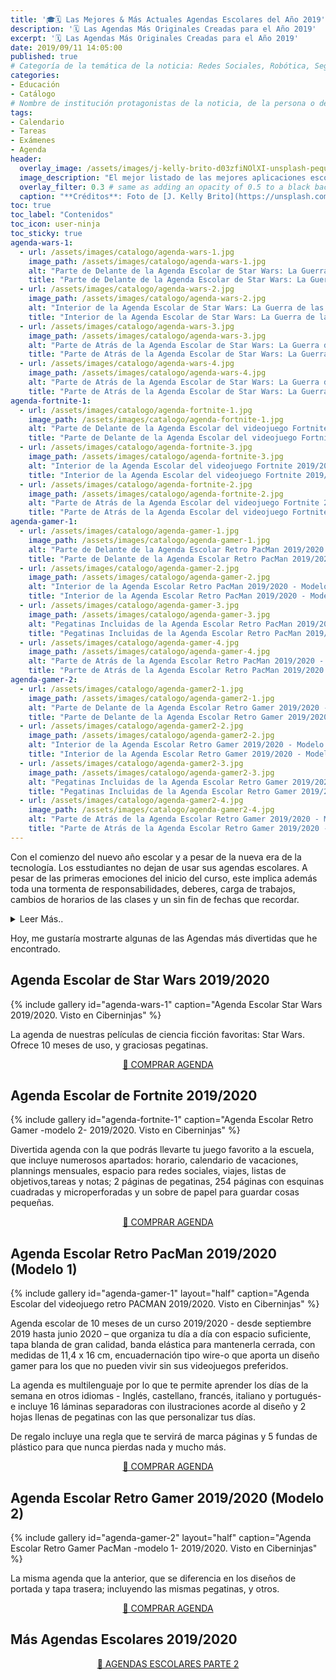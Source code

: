 ```yaml
---
title: '🎓🗓 Las Mejores & Más Actuales Agendas Escolares del Año 2019'
description: '🗓 Las Agendas Más Originales Creadas para el Año 2019'
excerpt: '🗓 Las Agendas Más Originales Creadas para el Año 2019'
date: 2019/09/11 14:05:00
published: true
# Categoría de la temática de la noticia: Redes Sociales, Robótica, Seguridad Informática, Software, SDK Multiplataforma, Educación, Genética
categories:
- Educación
- Catálogo
# Nombre de institución protagonistas de la noticia, de la persona o del software, sistema o SDK.
tags:
- Calendario
- Tareas
- Exámenes
- Agenda
header:
  overlay_image: /assets/images/j-kelly-brito-d03zfiNOlXI-unsplash-peque.jpg
  image_description: "El mejor listado de las mejores aplicaciones escolares de seguimiento de tareas para el curso de 2019 | Ciberninjas"
  overlay_filter: 0.3 # same as adding an opacity of 0.5 to a black background
  caption: "**Créditos**: Foto de [J. Kelly Brito](https://unsplash.com/@hellokellybrito?utm_source=unsplash&utm_medium=referral&utm_content=creditCopyText) en [Unsplash](https://unsplash.com/collections/8610643/educacion?utm_source=unsplash&utm_medium=referral&utm_content=creditCopyText)"
toc: true
toc_label: "Contenidos"
toc_icon: user-ninja
toc_sticky: true
agenda-wars-1:
  - url: /assets/images/catalogo/agenda-wars-1.jpg
    image_path: /assets/images/catalogo/agenda-wars-1.jpg
    alt: "Parte de Delante de la Agenda Escolar de Star Wars: La Guerra de las Galaxias 2019/2020 | Visto en Ciberninjas"
    title: "Parte de Delante de la Agenda Escolar de Star Wars: La Guerra de las Galaxias 2019/2020 | Visto en Ciberninjas"
  - url: /assets/images/catalogo/agenda-wars-2.jpg
    image_path: /assets/images/catalogo/agenda-wars-2.jpg
    alt: "Interior de la Agenda Escolar de Star Wars: La Guerra de las Galaxias 2019/2020 | Visto en Ciberninjas"
    title: "Interior de la Agenda Escolar de Star Wars: La Guerra de las Galaxias 2019/2020 | Visto en Ciberninjas"
  - url: /assets/images/catalogo/agenda-wars-3.jpg
    image_path: /assets/images/catalogo/agenda-wars-3.jpg
    alt: "Parte de Atrás de la Agenda Escolar de Star Wars: La Guerra de las Galaxias 2019/2020 | Visto en Ciberninjas"
    title: "Parte de Atrás de la Agenda Escolar de Star Wars: La Guerra de las Galaxias 2019/2020 | Visto en Ciberninjas"
  - url: /assets/images/catalogo/agenda-wars-4.jpg
    image_path: /assets/images/catalogo/agenda-wars-4.jpg
    alt: "Parte de Atrás de la Agenda Escolar de Star Wars: La Guerra de las Galaxias 2019/2020 | Visto en Ciberninjas"
    title: "Parte de Atrás de la Agenda Escolar de Star Wars: La Guerra de las Galaxias 2019/2020 | Visto en Ciberninjas"
agenda-fortnite-1:
  - url: /assets/images/catalogo/agenda-fortnite-1.jpg
    image_path: /assets/images/catalogo/agenda-fortnite-1.jpg
    alt: "Parte de Delante de la Agenda Escolar del videojuego Fortnite 2019/2020 | Visto en Ciberninjas"
    title: "Parte de Delante de la Agenda Escolar del videojuego Fortnite 2019/2020 | Visto en Ciberninjas"
  - url: /assets/images/catalogo/agenda-fortnite-3.jpg
    image_path: /assets/images/catalogo/agenda-fortnite-3.jpg
    alt: "Interior de la Agenda Escolar del videojuego Fortnite 2019/2020 | Visto en Ciberninjas"
    title: "Interior de la Agenda Escolar del videojuego Fortnite 2019/2020 | Visto en Ciberninjas"
  - url: /assets/images/catalogo/agenda-fortnite-2.jpg
    image_path: /assets/images/catalogo/agenda-fortnite-2.jpg
    alt: "Parte de Atrás de la Agenda Escolar del videojuego Fortnite 2019/2020 | Visto en Ciberninjas"
    title: "Parte de Atrás de la Agenda Escolar del videojuego Fortnite 2019/2020 | Visto en Ciberninjas"
agenda-gamer-1:
  - url: /assets/images/catalogo/agenda-gamer-1.jpg
    image_path: /assets/images/catalogo/agenda-gamer-1.jpg
    alt: "Parte de Delante de la Agenda Escolar Retro PacMan 2019/2020 - Modelo 1 | Visto en Ciberninjas"
    title: "Parte de Delante de la Agenda Escolar Retro PacMan 2019/2020 - Modelo 1 | Visto en Ciberninjas"
  - url: /assets/images/catalogo/agenda-gamer-2.jpg
    image_path: /assets/images/catalogo/agenda-gamer-2.jpg
    alt: "Interior de la Agenda Escolar Retro PacMan 2019/2020 - Modelo 1 | Visto en Ciberninjas"
    title: "Interior de la Agenda Escolar Retro PacMan 2019/2020 - Modelo 1 | Visto en Ciberninjas"
  - url: /assets/images/catalogo/agenda-gamer-3.jpg
    image_path: /assets/images/catalogo/agenda-gamer-3.jpg
    alt: "Pegatinas Incluidas de la Agenda Escolar Retro PacMan 2019/2020 - Modelo 1 | Visto en Ciberninjas"
    title: "Pegatinas Incluidas de la Agenda Escolar Retro PacMan 2019/2020 - Modelo 1 | Visto en Ciberninjas"
  - url: /assets/images/catalogo/agenda-gamer-4.jpg
    image_path: /assets/images/catalogo/agenda-gamer-4.jpg
    alt: "Parte de Atrás de la Agenda Escolar Retro PacMan 2019/2020 - Modelo 1 | Visto en Ciberninjas"
    title: "Parte de Atrás de la Agenda Escolar Retro PacMan 2019/2020 - Modelo 1 | Visto en Ciberninjas"
agenda-gamer-2:
  - url: /assets/images/catalogo/agenda-gamer2-1.jpg
    image_path: /assets/images/catalogo/agenda-gamer2-1.jpg
    alt: "Parte de Delante de la Agenda Escolar Retro Gamer 2019/2020 - Modelo 2 | Visto en Ciberninjas"
    title: "Parte de Delante de la Agenda Escolar Retro Gamer 2019/2020 - Modelo 2 | Visto en Ciberninjas"
  - url: /assets/images/catalogo/agenda-gamer2-2.jpg
    image_path: /assets/images/catalogo/agenda-gamer2-2.jpg
    alt: "Interior de la Agenda Escolar Retro Gamer 2019/2020 - Modelo 2 | Visto en Ciberninjas"
    title: "Interior de la Agenda Escolar Retro Gamer 2019/2020 - Modelo 2 | Visto en Ciberninjas"
  - url: /assets/images/catalogo/agenda-gamer2-3.jpg
    image_path: /assets/images/catalogo/agenda-gamer2-3.jpg
    alt: "Pegatinas Incluidas de la Agenda Escolar Retro Gamer 2019/2020 - Modelo 2 | Visto en Ciberninjas"
    title: "Pegatinas Incluidas de la Agenda Escolar Retro Gamer 2019/2020 - Modelo 2 | Visto en Ciberninjas"
  - url: /assets/images/catalogo/agenda-gamer2-4.jpg
    image_path: /assets/images/catalogo/agenda-gamer2-4.jpg
    alt: "Parte de Atrás de la Agenda Escolar Retro Gamer 2019/2020 - Modelo 2 | Visto en Ciberninjas"
    title: "Parte de Atrás de la Agenda Escolar Retro Gamer 2019/2020 - Modelo 2 | Visto en Ciberninjas"
---
```


Con el comienzo del nuevo año escolar y a pesar de la nueva era de la tecnología. Los esstudiantes no dejan de usar sus agendas escolares. A pesar de las primeras emociones del inicio del curso, este implica además toda una tormenta de responsabilidades, deberes, carga de trabajos, cambios de horarios de las clases y un sin fin de fechas que recordar.

<details>
<summary>Leer Más..</summary>
<br/>
<p>Si has iniciado el año escolar, bien seas **estudiante** (escolar, universitario o de formación profesional) o **educador** (profesor, maestro, instructor, pedagogo o catedrático) con toda seguridad vas a necesitar una agenda con la que mantener tu día a día ordenado.</p>
<p>Dentro de las agendas escolares existen una amplia gama de opciones desde más sencillas hasta diarios de lujo que incluyen mucho más que simples hojas para notas; adjuntando a la Agenda simpáticas pegatinas y separadores o marcadores divertidos en relación a una temática concreta.</p>
<p>Estas agendas a pesar de estar centradas en el ciclo de vida del Año Escolar o Universitario; perfectamente pueden ser usadas en tu vida diaria, el trabajo o cualquier otra actividad que desees controlar a diario.</p>
</details>

Hoy, me gustaría mostrarte algunas de las Agendas más divertidas que he encontrado.

## Agenda Escolar de Star Wars 2019/2020

{% include gallery id="agenda-wars-1" caption="Agenda Escolar Star Wars 2019/2020. Visto en Ciberninjas" %}

La agenda de nuestras películas de ciencia ficción favoritas: Star Wars. Ofrece 10 meses de uso, y graciosas pegatinas.

<center><a href="https://amzn.to/2URK30R" class="btn btn--warning btn--large" title="Comprar La Agenda Exclusiva de Fortnite del Curso Escolar 2019/2020 /| Ciberninjas">📖 COMPRAR AGENDA</a></center>

## Agenda Escolar de Fortnite 2019/2020

{% include gallery id="agenda-fortnite-1" caption="Agenda Escolar Retro Gamer -modelo 2- 2019/2020. Visto en Ciberninjas" %}

Divertida agenda con la que podrás llevarte tu juego favorito a la escuela, que incluye numerosos apartados: horario, calendario de vacaciones, plannings mensuales, espacio para redes sociales, viajes, listas de objetivos,tareas y notas; 2 páginas de pegatinas, 254 páginas con esquinas cuadradas y microperforadas y un sobre de papel para guardar cosas pequeñas.

<center><a href="https://amzn.to/34EykHq" class="btn btn--warning btn--large" title="Comprar La Agenda Exclusiva de Fortnite del Curso Escolar 2019/2020 /| Ciberninjas">📖 COMPRAR AGENDA</a></center>

## Agenda Escolar Retro PacMan 2019/2020 (Modelo 1)

{% include gallery id="agenda-gamer-1" layout="half" caption="Agenda Escolar del videojuego retro PACMAN 2019/2020. Visto en Ciberninjas" %}

Agenda escolar de 10 meses de un curso 2019/2020 - desde septiembre 2019 hasta junio 2020 – que organiza tu día a día con espacio suficiente, tapa blanda de gran calidad, banda elástica para mantenerla cerrada, con medidas de 11,4 x 16 cm, encuadernación tipo wire-o que aporta un diseño gamer para los que no pueden vivir sin sus videojuegos preferidos.

La agenda es multilenguaje por lo que te permite aprender los días de la semana en otros idiomas - Inglés, castellano, francés, italiano y portugués- e incluye 16 láminas separadoras con ilustraciones acorde al diseño y 2 hojas llenas de pegatinas con las que personalizar tus días.

De regalo incluye una regla que te servirá de marca páginas y 5 fundas de plástico para que nunca pierdas nada y mucho más.

<center><a href="https://amzn.to/2I2bwrx" class="btn btn--warning btn--large" title="Comprar La Agenda Exclusiva de Fortnite del Curso Escolar 2019/2020 | Ciberninjas">📖 COMPRAR AGENDA</a></center>

## Agenda Escolar Retro Gamer 2019/2020 (Modelo 2)

{% include gallery id="agenda-gamer-2" layout="half" caption="Agenda Escolar Retro Gamer PacMan -modelo 1- 2019/2020. Visto en Ciberninjas" %}

La misma agenda que la anterior, que se diferencia en los diseños de portada y tapa trasera; incluyendo las mismas pegatinas, y otros.

<center><a href="https://amzn.to/2NaSKSQ" class="btn btn--warning btn--large" title="Comprar La Agenda Exclusiva de Fortnite del Curso Escolar 2019/2020 | Ciberninjas">📖 COMPRAR AGENDA</a></center>

## Más Agendas Escolares 2019/2020

<center><a href="/las-mejores-agendas-escolares-2019-2/" class="btn btn--success btn--large" title="Ver La Segunda Parte de la Publicación de Las Mejores Agendas Escolares Exclusivas del Curso Escolar 2019/2020 | Ciberninjas">📖 AGENDAS ESCOLARES PARTE 2</a></center>